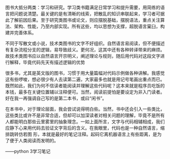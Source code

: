 图书大抵分两类：学习和研究。学习类书籍满足日常学习和提升需要，用简练的语言把问题说清楚。最关键的是有清晰的线索，把散乱的知识串联起来，学习者可据此了解前因后果。至于研究类图书或论文，则应摆脱基础，摆脱语法，重点关注算法、架构、性能，乃至内部实现。所有这些，均以思想为支撑，超脱语言窠臼，构建并完善体系。		

不同于写散文或小说，技术类图书的文字不好组织。自然语言易阅读，但不便描述有复杂流程分支的逻辑，易导致歧义。更何况，这其中还有各种转译带来的麻烦。故技术类图书应以自然语言开宗明义，阐述理论与规则，随后用代码对这段文字进行解释，毕竟代码先天有描述逻辑的优势

很多书，尤其是英文版的图书，习惯于用大量篇幅对代码示例做各种讲解。我感觉这有些啰唆，想必很少有人去读第二遍，大家最多也就是用记号笔画出重点而已。既然如此，我们为何不信读者能阅读并理解这些代码呢？这本来就是程序员吃饭的本钱，最多在关键位置辅以注释便可。当然，阅读前提怕是要设定为非入门读者。好在我一再强调自己写的是第二本书，或曰“闲书”。

在本书中，对于理论层面，我会尝试说得明白些。当然，书中还会引入一些类比，这些类比或许不是非常合适，但却可以加深读者对相关问题的理解，毕竟不是所有人都能明白那些云里雾里的抽象理念。一如上面所言，文字与代码相辅相成，我们应静下心来用代码去验证文字背后的含义。在我眼里，代码也是一种自然语言，缩排跳转仿若图 形，本就是最好的笔记注释。起码它离机器语言上有些距离，是为了便于人类阅读而发明的。

——python 3学习笔记